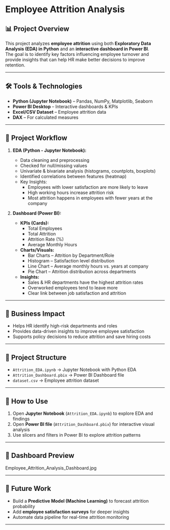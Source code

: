 # Employee Attrition Analysis

## 📊 Project Overview
This project analyzes **employee attrition** using both **Exploratory Data Analysis (EDA) in Python** and an **interactive dashboard in Power BI**.  
The goal is to identify key factors influencing employee turnover and provide insights that can help HR make better decisions to improve retention.

---

## 🛠 Tools & Technologies
- **Python (Jupyter Notebook)** – Pandas, NumPy, Matplotlib, Seaborn  
- **Power BI Desktop** – Interactive dashboards & KPIs  
- **Excel/CSV Dataset** – Employee attrition data  
- **DAX** – For calculated measures  

---

## 📌 Project Workflow
1. **EDA (Python - Jupyter Notebook):**
   - Data cleaning and preprocessing  
   - Checked for null/missing values  
   - Univariate & bivariate analysis (histograms, countplots, boxplots)  
   - Identified correlations between features (heatmap)  
   - Key Insights:
     - Employees with lower satisfaction are more likely to leave  
     - High working hours increase attrition risk  
     - Most attrition happens in employees with fewer years at the company  

2. **Dashboard (Power BI):**
   - **KPIs (Cards):**
     - Total Employees  
     - Total Attrition  
     - Attrition Rate (%)  
     - Average Monthly Hours  
   - **Charts/Visuals:**
     - Bar Charts – Attrition by Department/Role  
     - Histogram – Satisfaction level distribution  
     - Line Chart – Average monthly hours vs. years at company  
     - Pie Chart – Attrition distribution across departments  
   - **Insights:**
     - Sales & HR departments have the highest attrition rates  
     - Overworked employees tend to leave more  
     - Clear link between job satisfaction and attrition  

---

## 🎯 Business Impact
- Helps HR identify high-risk departments and roles  
- Provides data-driven insights to improve employee satisfaction  
- Supports policy decisions to reduce attrition and save hiring costs  

---

## 📂 Project Structure
- `Attrition_EDA.ipynb` → Jupyter Notebook with Python EDA  
- `Attrition_Dashboard.pbix` → Power BI Dashboard file  
- `dataset.csv` → Employee attrition dataset  

---

## 🚀 How to Use
1. Open **Jupyter Notebook** (`Attrition_EDA.ipynb`) to explore EDA and findings  
2. Open **Power BI file** (`Attrition_Dashboard.pbix`) for interactive visual analysis  
3. Use slicers and filters in Power BI to explore attrition patterns  

---

## 📸 Dashboard Preview
Employee_Attrition_Analysis_Dashboard.jpg
 

---

## 🔮 Future Work
- Build a **Predictive Model (Machine Learning)** to forecast attrition probability  
- Add **employee satisfaction surveys** for deeper insights  
- Automate data pipeline for real-time attrition monitoring  

---


